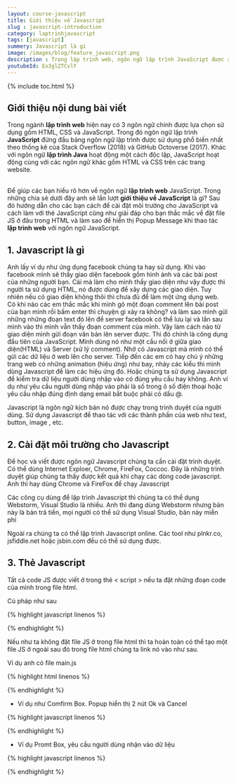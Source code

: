 ```yaml
---
layout: course-javascript
title: Giới thiệu về Javascript  
slug : javascript-introduction
category: laptrinhjavascript
tags: [javascript]
summery: Javascript là gì   
image: /images/blog/feature_javascript.png
description : Trong lập trình web, ngôn ngữ lập trình JavaScript được xem là một trong những ngôn ngữ được sử dụng phổ biến nhất hiện nay. Với những chia sẻ trong bài viết sẽ giúp hiểu rõ về ngôn ngữ này thông qua giới thiệu về JavaScript là gì? Đồng thời hướng dẫn để cài đặt môi trường cho JavaScript và cách làm với thẻ JavaScript cũng như giải đáp thắc mắc về đặt file JS ở đâu trong HTML và làm sao để hiển thị Popup Message khi thao tác lập trình web với ngôn ngữ JavaScript.
youtubeId: Ex3glZTCvlY
---
```


{% include toc.html %}

## **Giới thiệu nội dung bài viết**

Trong ngành <b>lập trình web</b> hiện nay có 3 ngôn ngữ chính được lựa chọn sử dụng gồm HTML, CSS và JavaScript. Trong đó ngôn ngữ lập trình <b>JavaScript</b> đứng đầu bảng ngôn ngữ lập trình được sử dụng phổ biến nhất theo thống kê của Stack Overflow (2018) và GitHub Octoverse (2017). Khác với ngôn ngữ <b>lập trình Java</b> hoạt động một cách độc lập, JavaScript hoạt động cùng với các ngôn ngữ khác gồm HTML và CSS trên các trang website.

<br>
Để giúp các bạn hiểu rõ hơn về ngôn ngữ <b>lập trình web</b> JavaScript. Trong những chia sẻ dưới đây anh sẽ lần lượt <b>giới thiệu về JavaScript</b> là gì? Sau đó hướng dẫn cho các bạn cách để cài đặt môi trường cho JavaScript và cách làm với thẻ JavaScript cũng như giải đáp cho bạn thắc mắc về đặt file JS ở đâu trong HTML và làm sao để hiển thị Popup Message khi thao tác <b>lập trình web</b> với ngôn ngữ JavaScript.


## **1. Javascript là gì**

Anh lấy ví dụ như ứng dụng facebook chúng ta hay sử dụng. Khi vào facebook mình sẽ thấy giao diện facebook gồm hình ảnh và các bài post của những người bạn. Cái mà làm cho mình thấy giao diện như vậy được thì người ta sử dụng HTML, nó được dùng để xây dựng các giao diện. Tuy nhiên nếu có giao diện không thôi thì chưa đủ để làm một ứng dụng web. Có khi nào các em thắc mắc khi mình gõ một đoạn comment lên bài post của bạn mình rồi bấm enter thì chuyện gì xảy ra không? và làm sao mình gửi những những đoạn text đó lên để server facebook có thể lưu lại và lần sau mình vào thì mình vẫn thấy đoạn comment của mình. Vậy làm cách nào từ giao diện mình gửi đoạn văn bản lên server được. Thì đó chính là công dụng đầu tiên của JavaScript. Mình dùng nó như một cầu nối ở giữa giao diện(HTML) và Server (xử lý comment). Nhờ có Javascript mà mình có thể gửi các dữ liệu ở web lên cho server. Tiếp đến các em có hay chú ý những trang web có những animation (hiệu ứng) như bay, nhảy các kiểu thì mình dùng Javascript để làm các hiệu ứng  đó. Hoặc chúng ta sử dụng Javascript để kiểm tra dữ liệu người dùng nhập vào có đúng yêu cầu hay không. Anh ví dụ như yêu cầu người dùng nhập vào phải là số trong ô số điện thoại hoặc yêu cầu nhập đúng định dạng email bắt buộc phải có dấu @.

Javascript là ngôn ngữ kịch bản nó được chạy trong trình duyệt của người dùng. Sử dụng Javascript để thao tác với các thành phần của web như text, button, image , etc.

## **2. Cài đặt môi trường cho Javascript**

Để học và viết được ngôn ngữ Javascript chúng ta cần cài đặt trình duyệt. Có thể dùng Internet Exploer, Chrome, FireFox, Coccoc. Đây là những trình duyệt giúp chúng ta thấy được kết quả khi chạy các dòng code javascript. Anh thì hay dùng Chrome và FireFox để chạy Javascript

Các công cụ dùng để lập trình Javascript thì chúng ta có thể dụng Webstorm, Visual Studio là nhiều. Anh thì đang dùng Webstorm nhưng bản này là bản trả tiền, mọi người có thể sử dụng Visual Studio, bản này miễn phí

Ngoài ra chúng ta có thể lập trình Javascript online. Các tool như plnkr.co, jsfiddle.net hoặc jsbin.com đều có thể sử dụng được.

## **3. Thẻ Javascript**

Tất cả code JS được viết ở trong thẻ < script > nếu ta đặt những đoạn code của mình trong file html.

Cú pháp như sau

{% highlight javascript  linenos %}

<script>
            
    //Viết code javascript tại đây
            
</script>


{% endhighlight %}

Nếu như ta không đặt file JS ở trong file html thì ta hoàn toàn có thể tạo một file JS ở ngoài sau đó trong file html chúng ta link nó vào như sau.

Ví dụ anh có file main.js

{% highlight html  linenos %}

<html>
<head>
    <meta name="viewport" content="width=device-width" />
    <title>JavaScript Demo</title>   
    <script src="/main.js"/>  
</head>
<body>
</body>

{% endhighlight %}

## **4. Đặt file JS ở đâu trong html**

Chúng ta thường đặt file JS ở cuối cùng của thẻ body. Vì khi trang web được load lên nó sẽ load từ trên xuống dưới. Trong trường hợp ta đặt file JS ở trên thì sẽ gây ra việc trình duyệt sẽ phải đọc file js sau đó mới render ra giao diện nó gây ra tình trạng trang web load lên chậm. Nếu đặt ở cuối thì các thành phần trang web được load lên trước, sau đó mới load JS như vậy người dùng sẽ thấy nhanh hơn.

{% highlight html  linenos %}

<!DOCTYPE html>

<html>
<head>
    <meta name="viewport" content="width=device-width" />
    <title>JavaScript Demo</title>
   
</head>
<body>
    <h1> JavaScript Tutorials</h1>
    <p>This is JavaScript sample.</p>
   
   
    <script src="/main.js"></<script>
</body>
</html>

{% endhighlight %}

## **5. Hiển thị Popup Message**

Javascript xây dựng sẵn một số function (chức năng) có sẵn. Trong bài hôm nay chúng ta sẽ học một chức năng là hiển thị popup. 

- Ví dụ sử dụng Alert Box để hiển thị popup alert

{% highlight javascript  linenos %}

<script>
	
	alert("This is alert box!");  // display string message

</script>

{% endhighlight %}

- Ví dụ như Comfirm Box. Popup hiển thị 2 nút Ok và Cancel

{% highlight javascript  linenos %}

<script>

if (confirm("Do you want to save changes?") == true) {
    userPreference = "Data saved successfully!";
} else {
    userPreference = "Save Cancelled!";
}
</script>

{% endhighlight %}

- Ví dụ Promt Box, yêu cầu người dùng nhận vào dữ liệu

{% highlight javascript  linenos %}

<script>

var tenure = prompt("Please enter preferred tenure in years", "15");
    
if (tenure != null) {
    alert("You have entered " + tenure + " years" );
}
</script>

{% endhighlight %}

























